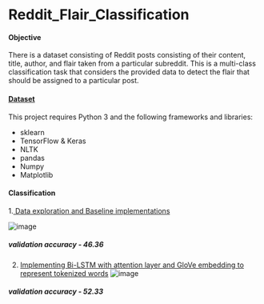 # Reddit_Flair_Classification
#### Objective
There is a dataset consisting of Reddit posts consisting of their content, title, author, and flair taken from a particular subreddit. This is a multi-class classification task  that considers the provided data to detect the flair that should be assigned to a particular post.

#### [Dataset](https://github.com/SforAiDl/Summer-Induction-Assignment-2020/tree/master/Question%204.2/NLP%20Data/data)

This project requires Python 3 and the following frameworks and libraries:

* sklearn
* TensorFlow & Keras
* NLTK
* pandas
* Numpy
* Matplotlib

#### Classification
1.[ Data exploration and Baseline implementations ](https://github.com/Shreyas-Bhat/Reddit_Flair_Classification/blob/main/reddit_flair.ipynb)

 ![image](https://user-images.githubusercontent.com/56354373/120467875-3b3d2e80-c3be-11eb-8cb5-0733995db292.png)
 
##### validation accuracy - 46.36

2. [Implementing Bi-LSTM with attention layer and GloVe embedding to represent tokenized words](https://github.com/Shreyas-Bhat/Reddit_Flair_Classification/blob/main/Attention.ipynb)
![image](https://user-images.githubusercontent.com/56354373/120465297-725e1080-c3bb-11eb-852d-1ab1891ed49a.png)

 ##### validation accuracy - 52.33
